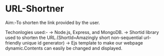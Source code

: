 # URL-Shortner

Aim:-To shorten the link provided by the user.

Techonlogies used:-
-> Node.js, Express, and MongoDB.
-> Shortid library used to shorten the URL.(ShortId=Amazingly short non-sequential url-friendly unique id generator)
-> Ejs template to make our webpage dynamic.Contents can easily be changed and displayed.



